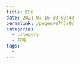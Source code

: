 ```yaml
---
title: ES6
date: 2021-07-16 00:50:49
permalink: /pages/e7f5a0/
categories:
  - category
  - 前端
tags:
  - 
---
```

